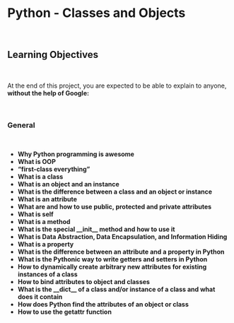 <h1>Python - Classes and Objects</h1>
<br>
<h2>Learning Objectives</h1>
<br>
<p>At the end of this project, you are expected to be able to explain to anyone, <strong>without the help of Google:<strong></p>
<br>
<h3>General</h3>
<br>
<ul>
<li> Why Python programming is awesome </li>
<li> What is OOP </li>
<li> “first-class everything” </li>
<li> What is a class </li>
<li> What is an object and an instance </li>
<li> What is the difference between a class and an object or instance </li>
<li> What is an attribute </li>
<li> What are and how to use public, protected and private attributes </li>
<li> What is self </li>
<li> What is a method </li>
<li> What is the special __init__ method and how to use it </li>
<li> What is Data Abstraction, Data Encapsulation, and Information Hiding </li>
<li> What is a property </li>
<li> What is the difference between an attribute and a property in Python </li>
<li> What is the Pythonic way to write getters and setters in Python </li>
<li> How to dynamically create arbitrary new attributes for existing instances of a class </li>
<li> How to bind attributes to object and classes </li>
<li> What is the __dict__ of a class and/or instance of a class and what does it contain </li>
<li> How does Python find the attributes of an object or class </li>
<li> How to use the getattr function </li>
</ul>